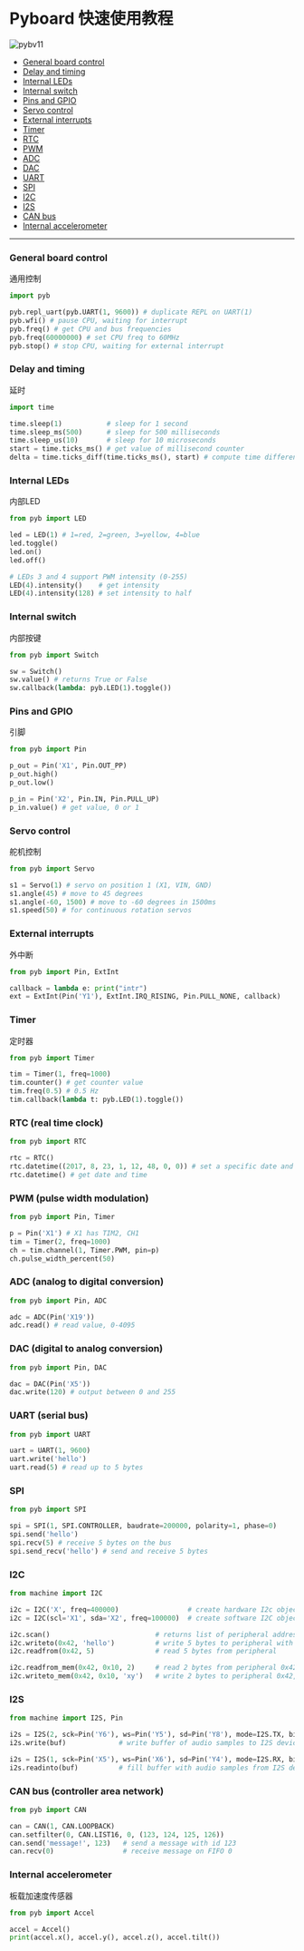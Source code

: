 # Pyboard 快速使用教程
![pybv11](pybv11.webp)

- [General board control](#General)
- [Delay and timing](#Delay)
- [Internal LEDs](#LEDs)
- [Internal switch](#Switch)
- [Pins and GPIO](#Pins)
- [Servo control](#Servo)
- [External interrupts](#Externalinterrupts)
- [Timer](#Timer)
- [RTC](#RTC)
- [PWM](#PWM)
- [ADC](#ADC)
- [DAC](#DAC)
- [UART](#UART)
- [SPI](#SPI)
- [I2C](#I2C)
- [I2S](#I2S)
- [CAN bus](#CANbus)
- [Internal accelerometer](#ACC)

* * *

### <a name='General'>General board control</a>
通用控制
```py
import pyb

pyb.repl_uart(pyb.UART(1, 9600)) # duplicate REPL on UART(1)
pyb.wfi() # pause CPU, waiting for interrupt
pyb.freq() # get CPU and bus frequencies
pyb.freq(60000000) # set CPU freq to 60MHz
pyb.stop() # stop CPU, waiting for external interrupt
```

### <a name='Delay'>Delay and timing</a>
延时
```py
import time

time.sleep(1)           # sleep for 1 second
time.sleep_ms(500)      # sleep for 500 milliseconds
time.sleep_us(10)       # sleep for 10 microseconds
start = time.ticks_ms() # get value of millisecond counter
delta = time.ticks_diff(time.ticks_ms(), start) # compute time difference
```

### <a name='LEDs'>Internal LEDs</a>
内部LED
```py
from pyb import LED

led = LED(1) # 1=red, 2=green, 3=yellow, 4=blue
led.toggle()
led.on()
led.off()

# LEDs 3 and 4 support PWM intensity (0-255)
LED(4).intensity()    # get intensity
LED(4).intensity(128) # set intensity to half
```

### <a name='Switch'>Internal switch</a>
内部按键
```py
from pyb import Switch

sw = Switch()
sw.value() # returns True or False
sw.callback(lambda: pyb.LED(1).toggle())
```

### <a name='Pins'>Pins and GPIO</a>
引脚
```py
from pyb import Pin

p_out = Pin('X1', Pin.OUT_PP)
p_out.high()
p_out.low()

p_in = Pin('X2', Pin.IN, Pin.PULL_UP)
p_in.value() # get value, 0 or 1
```

### <a name='Servo'>Servo control</a>
舵机控制
```py
from pyb import Servo

s1 = Servo(1) # servo on position 1 (X1, VIN, GND)
s1.angle(45) # move to 45 degrees
s1.angle(-60, 1500) # move to -60 degrees in 1500ms
s1.speed(50) # for continuous rotation servos
```

### <a name='Externalinterrupts'>External interrupts</a>
外中断
```py
from pyb import Pin, ExtInt

callback = lambda e: print("intr")
ext = ExtInt(Pin('Y1'), ExtInt.IRQ_RISING, Pin.PULL_NONE, callback)
```

### <a name='Timer'>Timer</a>
定时器
```py
from pyb import Timer

tim = Timer(1, freq=1000)
tim.counter() # get counter value
tim.freq(0.5) # 0.5 Hz
tim.callback(lambda t: pyb.LED(1).toggle())
```

### <a name='RTC'>RTC (real time clock)</a>
```py
from pyb import RTC

rtc = RTC()
rtc.datetime((2017, 8, 23, 1, 12, 48, 0, 0)) # set a specific date and time
rtc.datetime() # get date and time
```

### <a name='PWM'>PWM (pulse width modulation)</a>
```py
from pyb import Pin, Timer

p = Pin('X1') # X1 has TIM2, CH1
tim = Timer(2, freq=1000)
ch = tim.channel(1, Timer.PWM, pin=p)
ch.pulse_width_percent(50)
```

### <a name='ADC'>ADC (analog to digital conversion)</a>
```py
from pyb import Pin, ADC

adc = ADC(Pin('X19'))
adc.read() # read value, 0-4095
```

### <a name='DAC'>DAC (digital to analog conversion)</a>
```py
from pyb import Pin, DAC

dac = DAC(Pin('X5'))
dac.write(120) # output between 0 and 255
```

### <a name='UART'>UART (serial bus)</a>
```py
from pyb import UART

uart = UART(1, 9600)
uart.write('hello')
uart.read(5) # read up to 5 bytes
```

### <a name='SPI'>SPI</a>
```py
from pyb import SPI

spi = SPI(1, SPI.CONTROLLER, baudrate=200000, polarity=1, phase=0)
spi.send('hello')
spi.recv(5) # receive 5 bytes on the bus
spi.send_recv('hello') # send and receive 5 bytes
```

### <a name='I2C'>I2C</a>
```py
from machine import I2C

i2c = I2C('X', freq=400000)                 # create hardware I2c object
i2c = I2C(scl='X1', sda='X2', freq=100000)  # create software I2C object

i2c.scan()                          # returns list of peripheral addresses
i2c.writeto(0x42, 'hello')          # write 5 bytes to peripheral with address 0x42
i2c.readfrom(0x42, 5)               # read 5 bytes from peripheral

i2c.readfrom_mem(0x42, 0x10, 2)     # read 2 bytes from peripheral 0x42, peripheral memory 0x10
i2c.writeto_mem(0x42, 0x10, 'xy')   # write 2 bytes to peripheral 0x42, peripheral memory 0x10
```

### <a name='I2S'>I2S</a>
```py
from machine import I2S, Pin

i2s = I2S(2, sck=Pin('Y6'), ws=Pin('Y5'), sd=Pin('Y8'), mode=I2S.TX, bits=16, format=I2S.STEREO, rate=44100, ibuf=40000) # create I2S object
i2s.write(buf)             # write buffer of audio samples to I2S device

i2s = I2S(1, sck=Pin('X5'), ws=Pin('X6'), sd=Pin('Y4'), mode=I2S.RX, bits=16, format=I2S.MONO, rate=22050, ibuf=40000) # create I2S object
i2s.readinto(buf)          # fill buffer with audio samples from I2S device
```

### <a name='CANbus'>CAN bus (controller area network)</a>
```py
from pyb import CAN

can = CAN(1, CAN.LOOPBACK)
can.setfilter(0, CAN.LIST16, 0, (123, 124, 125, 126))
can.send('message!', 123)   # send a message with id 123
can.recv(0)                 # receive message on FIFO 0
```

### <a name='ACC'>Internal accelerometer</a>
板载加速度传感器
```py
from pyb import Accel

accel = Accel()
print(accel.x(), accel.y(), accel.z(), accel.tilt())
```
